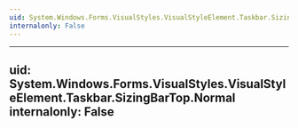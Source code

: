 ```yaml
---
uid: System.Windows.Forms.VisualStyles.VisualStyleElement.Taskbar.SizingBarTop
internalonly: False
---
```


---
uid: System.Windows.Forms.VisualStyles.VisualStyleElement.Taskbar.SizingBarTop.Normal
internalonly: False
---
